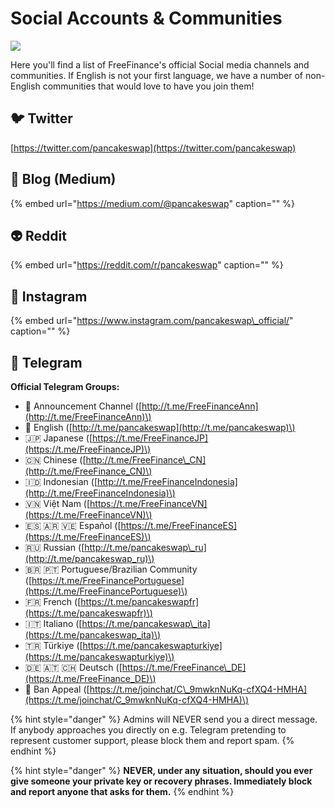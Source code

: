 # Social Accounts & Communities

![](../.gitbook/assets/docs-masthead-22-.png)

Here you'll find a list of FreeFinance's official Social media channels and communities. If English is not your first language, we have a number of non-English communities that would love to have you join them!

## 🐦 Twitter

[https://twitter.com/pancakeswap](https://twitter.com/pancakeswap)

## 📰 Blog \(Medium\)

{% embed url="https://medium.com/@pancakeswap" caption="" %}

## 👽 Reddit

{% embed url="https://reddit.com/r/pancakeswap" caption="" %}

## 🤳 Instagram

{% embed url="https://www.instagram.com/pancakeswap\_official/" caption="" %}

## 💬 Telegram

**Official Telegram Groups:**

* 📣 Announcement Channel \([http://t.me/FreeFinanceAnn](http://t.me/FreeFinanceAnn)\) 
* 🥞 English \([http://t.me/pancakeswap](http://t.me/pancakeswap)\) 
* 🇯🇵 Japanese \([https://t.me/FreeFinanceJP](https://t.me/FreeFinanceJP)\)
* 🇨🇳 Chinese \([http://t.me/FreeFinance\_CN](http://t.me/FreeFinance_CN)\) 
* 🇮🇩 Indonesian \([http://t.me/FreeFinanceIndonesia](http://t.me/FreeFinanceIndonesia)\) 
* 🇻🇳 Việt Nam \([https://t.me/FreeFinanceVN](https://t.me/FreeFinanceVN)\) 
* 🇪🇸 🇦🇷 🇻🇪 Español \([https://t.me/FreeFinanceES](https://t.me/FreeFinanceES)\) 
* 🇷🇺 Russian \([http://t.me/pancakeswap\_ru](http://t.me/pancakeswap_ru)\) 
* 🇧🇷 🇵🇹 Portuguese/Brazilian Community \([https://t.me/FreeFinancePortuguese](https://t.me/FreeFinancePortuguese)\)
* 🇫🇷 French \([https://t.me/pancakeswapfr](https://t.me/pancakeswapfr)\) 
* 🇮🇹 Italiano \([https://t.me/pancakeswap\_ita](https://t.me/pancakeswap_ita)\) 
* 🇹🇷 Türkiye \([https://t.me/pancakeswapturkiye](https://t.me/pancakeswapturkiye)\) 
* 🇩🇪 🇦🇹 🇨🇭 Deutsch \([https://t.me/FreeFinance\_DE](https://t.me/FreeFinance_DE)\)
* 😤 Ban Appeal \([https://t.me/joinchat/C\_9mwknNuKq-cfXQ4-HMHA](https://t.me/joinchat/C_9mwknNuKq-cfXQ4-HMHA)\)

{% hint style="danger" %}
Admins will NEVER send you a direct message. If anybody approaches you directly on e.g. Telegram pretending to represent customer support, please block them and report spam.
{% endhint %}

{% hint style="danger" %}
**NEVER, under any situation, should you ever give someone your private key or recovery phrases. Immediately block and report anyone that asks for them.**
{% endhint %}

